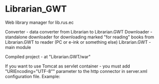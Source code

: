 Librarian_GWT
=============

Web library manager for lib.rus.ec

Converter - data converter from Librarian to Librarian.GWT
Downloader - standalone downloader for downloading marked "for reading" books from Librarian.GWT to reader (PC or e-ink or something else)
Librarian.GWT - main module

Compiled project - at "Librarian.GWT/war"

If you want to use Tomcat as servlet container - you must add "URIEncoding="UTF-8"" parameter to the http connector in server.xml configuration file.
Example:
    <Connector port="8080" protocol="HTTP/1.1"
               connectionTimeout="20000"
               redirectPort="8443"
               URIEncoding="UTF-8" />
